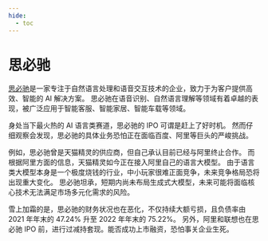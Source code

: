 ```yaml
---
hide:
  - toc
---
```


# 思必驰

[思必驰](https://www.aispeech.com/)是一家专注于自然语言处理和语音交互技术的企业，致力于为客户提供高效、智能的 AI 解决方案。
思必驰在语音识别、自然语言理解等领域有着卓越的表现，被广泛应用于智能客服、智能家居、智能车载等领域。

身处当下最火热的 AI 语言类赛道，思必驰的 IPO 可谓是赶上了好时机。
然而仔细观察会发现，思必驰的具体业务恐怕正在面临百度、阿里等巨头的严峻挑战。

例如，思必驰曾是天猫精灵的供应商，但自己承认目前已经与阿里终止合作。
而根据阿里方面的信息，天猫精灵如今正在接入阿里自己的语言大模型。
由于语言类大模型本身是一个极度烧钱的行业，中小玩家很难正面竞争，未来竞争格局恐将出现重大变化。
思必驰坦承，短期内尚未布局生成式大模型，未来可能将面临核心技术无法满足市场多元化需求的风险。

雪上加霜的是，思必驰的财务状况也在恶化，不仅持续大额亏损，且负债率由 2021 年年末的 47.24% 升至 2022 年年末的 75.22%。
另外，阿里和联想也在思必驰 IPO 前，进行过减持套现。能否成功上市融资，恐怕事关企业生死。
